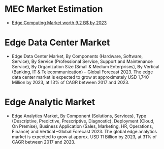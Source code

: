 # MEC Market Estimation
- [Edge Computing Market worth 9.2 B$ by 2023](https://www.globenewswire.com/news-release/2018/08/09/1549460/0/en/Edge-Computing-Market-Worth-US-9-200-Mn-by-2023-Analysis-with-Amazon-Google-IBM-General-Electric-Microsoft-Intel-SAP-SE-Aricent-Huawei-Technologies-Integrated-Device-Technology.html)

# Edge Data Center Market
* Edge Data Center Market, By Components (Hardware, Software, Service), By Service (Professional Service, Support and Maintenance Service), By Organization Size (Small & Medium Enterprises), By Vertical (Banking, IT & Telecommunication) – Global Forecast 2023. The edge data center market is expected to grow at approximately USD 1,740 Million by 2023, at 13% of CAGR between 2017 and 2023.

# Edge Analytic Market
* Edge Analytics Market, By Component (Solutions, Services), Type (Descriptive, Predictive, Prescriptive, Diagnostic), Deployment (Cloud, On Premise), Business Application (Sales, Marketing, HR, Operations, Finance) and Vertical –Global Forecast 2023. The global edge analytics market is expected to grow at approx. USD 11 Billion by 2023, at 31% of CAGR between 2017 and 2023.
